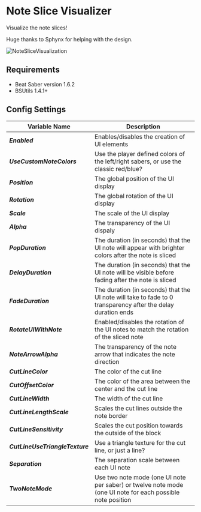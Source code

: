 # Note Slice Visualizer
Visualize the note slices!

Huge thanks to Sphynx for helping with the design.

![NoteSliceVisualization](https://user-images.githubusercontent.com/12634471/74905165-58352600-5362-11ea-8bf6-c25a1f76e433.PNG)

## Requirements
- Beat Saber version 1.6.2
- BSUtils 1.4.1+

## Config Settings
|Variable Name|Description|
|-|-|
|***Enabled***|Enables/disables the creation of UI elements|
|***UseCustomNoteColors***|Use the player defined colors of the left/right sabers, or use the classic red/blue?|
|***Position***|The global position of the UI display|
|***Rotation***|The global rotation of the UI display|
|***Scale***|The scale of the UI display|
|***Alpha***|The transparency of the UI dispaly|
|***PopDuration***|The duration (in seconds) that the UI note will appear with brighter colors after the note is sliced|
|***DelayDuration***|The duration (in seconds) that the UI note will be visible before fading after the note is sliced|
|***FadeDuration***|The duration (in seconds) that the UI note will take to fade to 0 transparency after the delay duration ends|
|***RotateUIWithNote***|Enabled/disables the rotation of the UI notes to match the rotation of the sliced note|
|***NoteArrowAlpha***|The transparency of the note arrow that indicates the note direction|
|***CutLineColor***|The color of the cut line|
|***CutOffsetColor***|The color of the area between the center and the cut line|
|***CutLineWidth***|The width of the cut line|
|***CutLineLengthScale***|Scales the cut lines outside the note border|
|***CutLineSensitivity***|Scales the cut position towards the outside of the block|
|***CutLineUseTriangleTexture***|Use a triangle texture for the cut line, or just a line?|
|***Separation***|The separation scale between each UI note|
|***TwoNoteMode***|Use two note mode (one UI note per saber) or twelve note mode (one UI note for each possible note position|
